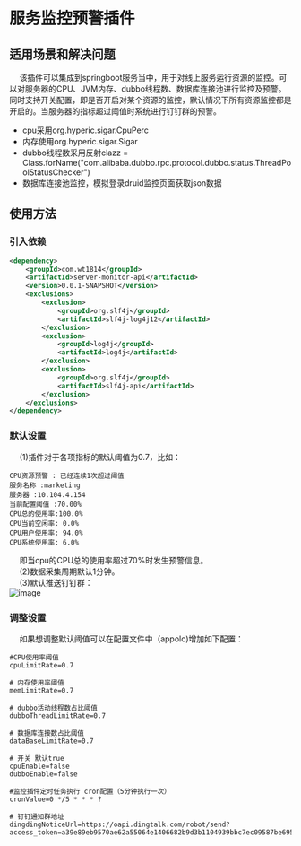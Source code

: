 
# 服务监控预警插件
## 适用场景和解决问题
&emsp; 该插件可以集成到springboot服务当中，用于对线上服务运行资源的监控。可以对服务器的CPU、JVM内存、dubbo线程数、数据库连接池进行监控及预警。同时支持开关配置，即是否开启对某个资源的监控，默认情况下所有资源监控都是开启的。当服务器的指标超过阈值时系统进行钉钉群的预警。  

* cpu采用org.hyperic.sigar.CpuPerc
* 内存使用org.hyperic.sigar.Sigar
* dubbo线程数采用反射clazz = Class.forName("com.alibaba.dubbo.rpc.protocol.dubbo.status.ThreadPoolStatusChecker")  
* 数据库连接池监控，模拟登录druid监控页面获取json数据

## 使用方法  
### 引入依赖

```xml
<dependency>
    <groupId>com.wt1814</groupId>
    <artifactId>server-monitor-api</artifactId>
    <version>0.0.1-SNAPSHOT</version>
    <exclusions>
        <exclusion>
            <groupId>org.slf4j</groupId>
            <artifactId>slf4j-log4j12</artifactId>
        </exclusion>
        <exclusion>
            <groupId>log4j</groupId>
            <artifactId>log4j</artifactId>
        </exclusion>
        <exclusion>
            <groupId>org.slf4j</groupId>
            <artifactId>slf4j-api</artifactId>
        </exclusion>
    </exclusions>
</dependency>
```

### 默认设置
&emsp; (1)插件对于各项指标的默认阈值为0.7，比如：  

```text
CPU资源预警 : 已经连续1次超过阈值
服务名称 :marketing
服务器 :10.104.4.154
当前配置阈值 :70.00%
CPU总的使用率:100.0%
CPU当前空闲率: 0.0%
CPU用户使用率: 94.0%
CPU系统使用率: 6.0%
```

&emsp; 即当cpu的CPU总的使用率超过70%时发生预警信息。  
&emsp; (2)数据采集周期默认1分钟。  
&emsp; (3)默认推送钉钉群：  
![image](/server/src/main/resources/image-1.png)  

### 调整设置
&emsp; 如果想调整默认阈值可以在配置文件中（appolo)增加如下配置：  

```properties
#CPU使用率阈值
cpuLimitRate=0.7

# 内存使用率阈值
memLimitRate=0.7

# dubbo活动线程数占比阈值
dubboThreadLimitRate=0.7

# 数据库连接数占比阈值
dataBaseLimitRate=0.7

# 开关 默认true
cpuEnable=false
dubboEnable=false

#监控插件定时任务执行 cron配置（5分钟执行一次）
cronValue=0 */5 * * * ?

# 钉钉通知群地址
dingdingNoticeUrl=https://oapi.dingtalk.com/robot/send?access_token=a39e89eb9570ae62a55064e1406682b9d3b1104939bbc7ec09587be6952ea51e
```
